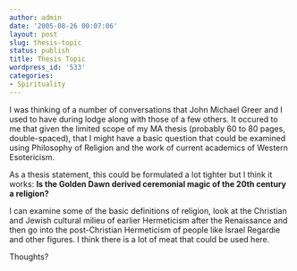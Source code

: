 ```yaml
---
author: admin
date: '2005-08-26 00:07:06'
layout: post
slug: thesis-topic
status: publish
title: Thesis Topic
wordpress_id: '533'
categories:
- Spirituality
---
```

I was thinking of a number of conversations that John Michael Greer and I used to have during lodge along with those of a few others. It occured to me that given the limited scope of my MA thesis (probably 60 to 80 pages, double-spaced), that I might have a basic question that could be examined using Philosophy of Religion and the work of current academics of Western Esotericism.

As a thesis statement, this could be formulated a lot tighter but I think it works: <strong>Is the Golden Dawn derived ceremonial magic of the 20th century a religion?</strong>

I can examine some of the basic definitions of religion, look at the Christian and Jewish cultural milieu of earlier Hermeticism after the Renaissance and then go into the post-Christian Hermeticism of people like Israel Regardie and other figures. I think there is a lot of meat that could be used here.

Thoughts?
